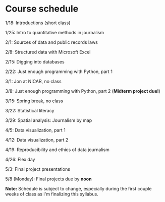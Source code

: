 # Course schedule

1/18: Introductions (short class)

1/25: Intro to quantitative methods in journalism

2/1: Sources of data and public records laws

2/8: Structured data with Microsoft Excel

2/15: Digging into databases

2/22: Just enough programming with Python, part 1

3/1: Jon at NICAR, no class

3/8: Just enough programming with Python, part 2 (**Midterm project due!**)

3/15: Spring break, no class

3/22: Statistical literacy

3/29: Spatial analysis: Journalism by map

4/5: Data visualization, part 1

4/12: Data visualization, part 2

4/19: Reproducibility and ethics of data journalism

4/26: Flex day

5/3: Final project presentations

5/8 (Monday): Final projects due by **noon**

**Note:** Schedule is subject to change, especially during the first couple weeks of class as I'm finalizing this syllabus.
